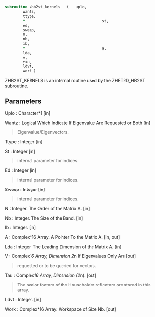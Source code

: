 ```fortran
subroutine zhb2st_kernels	(	uplo,
		wantz,
		ttype,
		*                                   st,
		ed,
		sweep,
		n,
		nb,
		ib,
		*                                   a,
		lda,
		v,
		tau,
		ldvt,
		work )
```

 ZHB2ST_KERNELS is an internal routine used by the ZHETRD_HB2ST
 subroutine.

## Parameters
Uplo : Character*1 [in]

Wantz : Logical Which Indicate If Eigenvalue Are Requested or Both [in]
> Eigenvalue/Eigenvectors.

Ttype : Integer [in]

St : Integer [in]
> internal parameter for indices.

Ed : Integer [in]
> internal parameter for indices.

Sweep : Integer [in]
> internal parameter for indices.

N : Integer. The Order of the Matrix A. [in]

Nb : Integer. The Size of the Band. [in]

Ib : Integer. [in]

A : Complex*16 Array. A Pointer To the Matrix A. [in, out]

Lda : Integer. The Leading Dimension of the Matrix A. [in]

V : Complex*16 Array, Dimension 2*n If Eigenvalues Only Are [out]
> requested or to be queried for vectors.

Tau : Complex*16 Array, Dimension (2*n). [out]
> The scalar factors of the Householder reflectors are stored
> in this array.

Ldvt : Integer. [in]

Work : Complex*16 Array. Workspace of Size Nb. [out]

